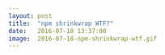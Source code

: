 ```yaml
---
layout: post
title:  "npm shrinkwrap WTF?"
date:   2016-07-18 13:37:00
image:  2016-07-18-npm-shrinkwrap-wtf.gif
---
```

